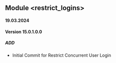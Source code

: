 ## Module <restrict_logins>
#### 19.03.2024
#### Version 15.0.1.0.0
##### ADD
- Initial Commit for Restrict Concurrent User Login
